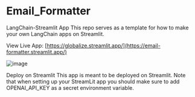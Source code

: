 # Email_Formatter

LangChain-Streamlit App
This repo serves as a template for how to make your own LangChain apps on Streamlit.

View Live App: [https://globalize.streamlit.app/](https://email-formatter.streamlit.app/)

![image](https://github.com/priyanshukatiyar14/Email_Formatter/assets/68853331/fa7fe321-b8d4-4293-94eb-c3f82e8c3a78)

Deploy on Streamlit
This app is meant to be deployed on Streamlit. Note that when setting up your StreamLit app you should make sure to add OPENAI_API_KEY as a secret environment variable.
